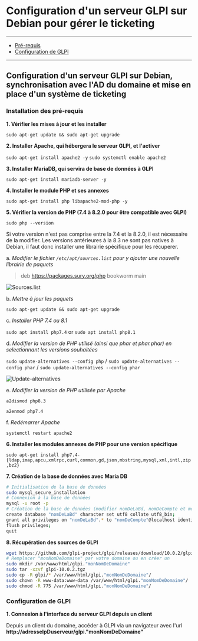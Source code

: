 # Configuration d'un serveur GLPI sur Debian pour gérer le ticketing

---

- [Pré-requis](https://github.com/WildCodeSchool/TSSR-2405-P3-G2-BuildYourInfra-Pharmgreen/blob/main/S10/INSTALL.md#installation-des-pr%C3%A9-requis)
- [Configuration de GLPI](https://github.com/WildCodeSchool/TSSR-2405-P3-G2-BuildYourInfra-Pharmgreen/blob/main/S10/INSTALL.md#configuration-de-glpi)

---

## Configuration d'un serveur GLPI sur Debian, synchronisation avec l'AD du domaine et mise en place d'un système de ticketing

### Installation des pré-requis

**1. Vérifier les mises à jour et les installer**
   
   `sudo apt-get update && sudo apt-get upgrade`

**2. Installer Apache, qui hébergera le serveur GLPI, et l'activer**
   
   `sudo apt-get install apache2 -y`
   `sudo systemctl enable apache2`

**3. Installer MariaDB, qui servira de base de données à GLPI**
   
   `sudo apt-get install mariadb-server -y`

**4. Installer le module PHP et ses annexes**
   
   `sudo apt-get install php libapache2-mod-php -y`

**5. Vérifier la version de PHP (7.4 à 8.2.0 pour être compatible avec GLPI)**
    
   `sudo php --version`

   Si votre version n'est pas comprise entre la 7.4 et la 8.2.0, il est nécessaire de la modifier.
   Les versions antérieures à la 8.3 ne sont pas natives à Debian, il faut donc installer une librairie spécifique pour les récuperer.

   a. *Modifier le fichier `/etc/apt/sources.list` pour y ajouter une nouvelle librairie de paquets*

   > deb https://packages.sury.org/php bookworm main

   ![Sources.list](https://github.com/WildCodeSchool/TSSR-2405-P3-G2-BuildYourInfra-Pharmgreen/blob/main/S10/Annexes/sources.list.png)

   b. *Mettre à jour les paquets*

   `sudo apt-get update && sudo apt-get upgrade`

   c. *Installer PHP 7.4 ou 8.1*

   `sudo apt install php7.4` or `sudo apt install php8.1`

   d. *Modifier la version de PHP utilisé (ainsi que phar et phar.phar) en selectionnant les versions souhaitées*

   `sudo update-alternatives --config php` / `sudo update-alternatives --config phar` / `sudo update-alternatives --config phar`

   ![Update-alternatives](https://github.com/WildCodeSchool/TSSR-2405-P3-G2-BuildYourInfra-Pharmgreen/blob/main/S10/Annexes/update_alternatives.png)

   e. *Modifier la version de PHP utilisée par Apache*

   `a2dismod php8.3`

   `a2enmod php7.4`

   f. *Redémarrer Apache*

   `systemctl restart apache2`

**6. Installer les modules annexes de PHP pour une version spécifique**

  `sudo apt-get install php7.4-{ldap,imap,apcu,xmlrpc,curl,common,gd,json,mbstring,mysql,xml,intl,zip,bz2}`

**7. Création de la base de données avec Maria DB**

   ```bash
   # Initialisation de la base de données
   sudo mysql_secure_installation
   # Connexion à la base de données
   mysql -u root -p
   # Création de la base de données (modifier nomDeLaBd, nomDeCompte et motDePasse)
   create database "nomDeLaBd" character set utf8 collate utf8_bin;
   grant all privileges on "nomDeLaBd".* to "nomDeCompte"@localhost identified by 'motDePasse';
   flush privileges;
   quit
   ```

**8. Récupération des sources de GLPI**

   ```bash
   wget https://github.com/glpi-project/glpi/releases/download/10.0.2/glpi-10.0.2.tgz
   # Remplacer "monNomDeDomaine" par votre domaine ou en créer un
   sudo mkdir /var/www/html/glpi."monNomDeDomaine"
   sudo tar -xzvf glpi-10.0.2.tgz
   sudo cp -R glpi/* /var/www/html/glpi."monNomDeDomaine"/
   sudo chown -R www-data:www-data /var/www/html/glpi."monNomDeDomaine"/
   sudo chmod -R 775 /var/www/html/glpi."monNomDeDomaine"/
   ```

### Configuration de GLPI

**1. Connexion à l'interface du serveur GLPI depuis un client**

Depuis un client du domaine, accéder à GLPI via un navigateur avec l'url **http://adresseIpDuserveur/glpi."monNomDeDomaine"**


   
